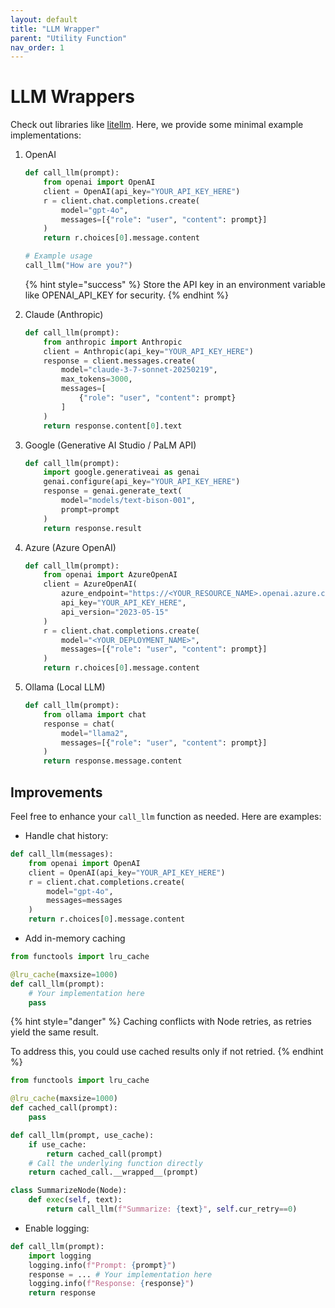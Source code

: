 ```yaml
---
layout: default
title: "LLM Wrapper"
parent: "Utility Function"
nav_order: 1
---
```


# LLM Wrappers

Check out libraries like [litellm](https://github.com/BerriAI/litellm).
Here, we provide some minimal example implementations:

1. OpenAI

   ```python
   def call_llm(prompt):
       from openai import OpenAI
       client = OpenAI(api_key="YOUR_API_KEY_HERE")
       r = client.chat.completions.create(
           model="gpt-4o",
           messages=[{"role": "user", "content": prompt}]
       )
       return r.choices[0].message.content

   # Example usage
   call_llm("How are you?")
   ```

   {% hint style="success" %}
   Store the API key in an environment variable like OPENAI_API_KEY for security.
   {% endhint %}

2. Claude (Anthropic)

   ```python
   def call_llm(prompt):
       from anthropic import Anthropic
       client = Anthropic(api_key="YOUR_API_KEY_HERE")
       response = client.messages.create(
           model="claude-3-7-sonnet-20250219",
           max_tokens=3000,
           messages=[
               {"role": "user", "content": prompt}
           ]
       )
       return response.content[0].text
   ```

3. Google (Generative AI Studio / PaLM API)

   ```python
   def call_llm(prompt):
       import google.generativeai as genai
       genai.configure(api_key="YOUR_API_KEY_HERE")
       response = genai.generate_text(
           model="models/text-bison-001",
           prompt=prompt
       )
       return response.result
   ```

4. Azure (Azure OpenAI)

   ```python
   def call_llm(prompt):
       from openai import AzureOpenAI
       client = AzureOpenAI(
           azure_endpoint="https://<YOUR_RESOURCE_NAME>.openai.azure.com/",
           api_key="YOUR_API_KEY_HERE",
           api_version="2023-05-15"
       )
       r = client.chat.completions.create(
           model="<YOUR_DEPLOYMENT_NAME>",
           messages=[{"role": "user", "content": prompt}]
       )
       return r.choices[0].message.content
   ```

5. Ollama (Local LLM)
   ```python
   def call_llm(prompt):
       from ollama import chat
       response = chat(
           model="llama2",
           messages=[{"role": "user", "content": prompt}]
       )
       return response.message.content
   ```

## Improvements

Feel free to enhance your `call_llm` function as needed. Here are examples:

- Handle chat history:

```python
def call_llm(messages):
    from openai import OpenAI
    client = OpenAI(api_key="YOUR_API_KEY_HERE")
    r = client.chat.completions.create(
        model="gpt-4o",
        messages=messages
    )
    return r.choices[0].message.content
```

- Add in-memory caching

```python
from functools import lru_cache

@lru_cache(maxsize=1000)
def call_llm(prompt):
    # Your implementation here
    pass
```

{% hint style="danger" %}
Caching conflicts with Node retries, as retries yield the same result.

To address this, you could use cached results only if not retried.
{% endhint %}

```python
from functools import lru_cache

@lru_cache(maxsize=1000)
def cached_call(prompt):
    pass

def call_llm(prompt, use_cache):
    if use_cache:
        return cached_call(prompt)
    # Call the underlying function directly
    return cached_call.__wrapped__(prompt)

class SummarizeNode(Node):
    def exec(self, text):
        return call_llm(f"Summarize: {text}", self.cur_retry==0)
```

- Enable logging:

```python
def call_llm(prompt):
    import logging
    logging.info(f"Prompt: {prompt}")
    response = ... # Your implementation here
    logging.info(f"Response: {response}")
    return response
```
